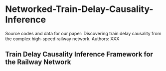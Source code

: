# Networked-Train-Delay-Causality-Inference
Source codes and data for our paper: Discovering train delay causality from the complex high-speed railway network.
Authors: XXX
##  Train Delay Causality Inference Framework for the Railway Network
